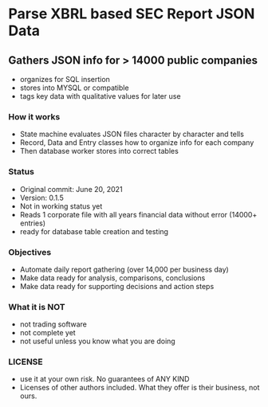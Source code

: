 # Parse XBRL based SEC Report JSON Data

## Gathers JSON info for > 14000 public companies
- organizes for SQL insertion
- stores into MYSQL or compatible
- tags key data with qualitative values for later use

### How it works
- State machine evaluates JSON files character by character and tells
- Record, Data and Entry classes how to organize info for each company
- Then database worker stores into correct tables 

### Status
- Original commit: June 20, 2021
- Version: 0.1.5
- Not in working status yet
- Reads 1 corporate file with all years financial data without error (14000+ entries)
- ready for database table creation and testing

### Objectives
- Automate daily report gathering (over 14,000 per business day)
- Make data ready for analysis, comparisons, conclusions
- Make data ready for supporting decisions and action steps

### What it is NOT
- not trading software
- not complete yet
- not useful unless you know what you are doing

### LICENSE
- use it at your own risk. No guarantees of ANY KIND
- Licenses of other authors included. What they offer is their business, not ours. 


